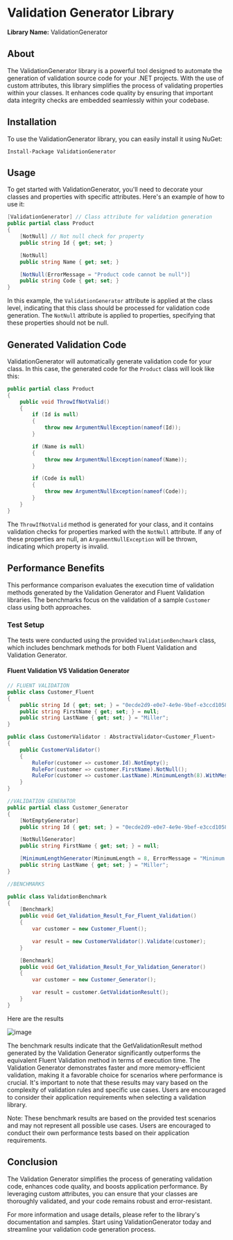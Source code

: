 # Validation Generator Library

**Library Name:** ValidationGenerator

## About

The ValidationGenerator library is a powerful tool designed to automate the generation of validation source code for your .NET projects. With the use of custom attributes, this library simplifies the process of validating properties within your classes. It enhances code quality by ensuring that important data integrity checks are embedded seamlessly within your codebase.

## Installation

To use the ValidationGenerator library, you can easily install it using NuGet:

```
Install-Package ValidationGenerator
```

## Usage

To get started with ValidationGenerator, you'll need to decorate your classes and properties with specific attributes. Here's an example of how to use it:

```csharp
[ValidationGenerator] // Class attribute for validation generation
public partial class Product
{
    [NotNull] // Not null check for property
    public string Id { get; set; }

    [NotNull]
    public string Name { get; set; }

    [NotNull(ErrorMessage = "Product code cannot be null")]
    public string Code { get; set; }
}
```

In this example, the `ValidationGenerator` attribute is applied at the class level, indicating that this class should be processed for validation code generation. The `NotNull` attribute is applied to properties, specifying that these properties should not be null.

## Generated Validation Code

ValidationGenerator will automatically generate validation code for your class. In this case, the generated code for the `Product` class will look like this:

```csharp
public partial class Product
{
    public void ThrowIfNotValid()
    {
        if (Id is null)
        {
            throw new ArgumentNullException(nameof(Id));
        }

        if (Name is null)
        {
            throw new ArgumentNullException(nameof(Name));
        }

        if (Code is null)
        {
            throw new ArgumentNullException(nameof(Code));
        }
    }
}
```

The `ThrowIfNotValid` method is generated for your class, and it contains validation checks for properties marked with the `NotNull` attribute. If any of these properties are null, an `ArgumentNullException` will be thrown, indicating which property is invalid.

## Performance Benefits

This performance comparison evaluates the execution time of validation methods generated by the Validation Generator and Fluent Validation libraries. The benchmarks focus on the validation of a sample `Customer` class using both approaches.

### Test Setup

The tests were conducted using the provided `ValidationBenchmark` class, which includes benchmark methods for both Fluent Validation and Validation Generator.

#### Fluent Validation VS Validation Generator

```csharp
// FLUENT VALIDATION
public class Customer_Fluent
{
    public string Id { get; set; } = "0ecde2d9-e0e7-4e9e-9bef-e3ccd10586e7";
    public string FirstName { get; set; } = null;
    public string LastName { get; set; } = "Miller";
}

public class CustomerValidator : AbstractValidator<Customer_Fluent>
{
    public CustomerValidator()
    {
        RuleFor(customer => customer.Id).NotEmpty();
        RuleFor(customer => customer.FirstName).NotNull();
        RuleFor(customer => customer.LastName).MinimumLength(8).WithMessage("Minimum length is 3");
    }
}

//VALIDATION GENERATOR
public partial class Customer_Generator
{
    [NotEmptyGenerator]
    public string Id { get; set; } = "0ecde2d9-e0e7-4e9e-9bef-e3ccd10586e7";

    [NotNullGenerator]
    public string FirstName { get; set; } = null;

    [MinimumLengthGenerator(MinimumLength = 8, ErrorMessage = "Minimum length is 3")]
    public string LastName { get; set; } = "Miller";
}
```
```csharp
//BENCHMARKS

public class ValidationBenchmark
{
    [Benchmark]
    public void Get_Validation_Result_For_Fluent_Validation()
    {
        var customer = new Customer_Fluent();

        var result = new CustomerValidator().Validate(customer);
    }

    [Benchmark]
    public void Get_Validation_Result_For_Validation_Generator()
    {
        var customer = new Customer_Generator();

        var result = customer.GetValidationResult();
    }
}
```

Here are the results 

![image](https://github.com/HakamFostok/ValidationGenerator/assets/53901858/aee0af9f-bc44-490b-9588-73e02909c255)

The benchmark results indicate that the GetValidationResult method generated by the Validation Generator significantly outperforms the equivalent Fluent Validation method in terms of execution time. The Validation Generator demonstrates faster and more memory-efficient validation, making it a favorable choice for scenarios where performance is crucial.
It's important to note that these results may vary based on the complexity of validation rules and specific use cases. Users are encouraged to consider their application requirements when selecting a validation library.

Note: These benchmark results are based on the provided test scenarios and may not represent all possible use cases. Users are encouraged to conduct their own performance tests based on their application requirements.

## Conclusion

The Validation Generator simplifies the process of generating validation code, enhances code quality, and boosts application performance. By leveraging custom attributes, you can ensure that your classes are thoroughly validated, and your code remains robust and error-resistant.

For more information and usage details, please refer to the library's documentation and samples. Start using ValidationGenerator today and streamline your validation code generation process.
